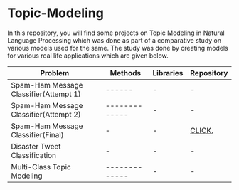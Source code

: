 # Topic-Modeling

In this repository, you will find some projects on Topic Modeling in Natural Language Processing which was done as part of a comparative study on various models used for the same. The study was done by creating models for various real life applications which are given below. 


| Problem                         | Methods | Libraries | Repository |
| ------------------------------- | ------------- | - | - |
| Spam-Ham Message Classifier(Attempt 1) | ------ | - | - |
| Spam-Ham Message Classifier(Attempt 2) | ------------- | - | - |
| Spam-Ham Message Classifier(Final) | - | - | [CLICK.](https://github.com/Nikitha-Rajendran/spam-ham-message-classifier)       |
| Disaster Tweet Classification | - | - | - |
| Multi-Class Topic Modeling | ------------- | - | - |
